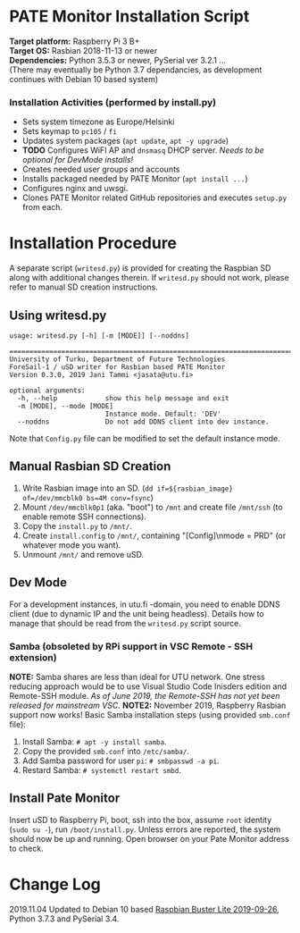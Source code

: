 # PATE Monitor Installation Script

**Target platform:** Raspberry Pi 3 B+<br>
**Target OS:** Rasbian 2018-11-13 or newer<br>
**Dependencies:** Python 3.5.3 or newer, PySerial ver 3.2.1 ...<br>
(There may eventually be Python 3.7 dependancies, as development continues with Debian 10 based system)

### Installation Activities (performed by install.py)

 - Sets system timezone as Europe/Helsinki
 - Sets keymap to `pc105` / `fi`
 - Updates system packages (`apt update`, `apt -y upgrade`)
 - **TODO** Configures WiFI AP and `dnsmasq` DHCP server. _Needs to be optional for DevMode installs!_
 - Creates needed user groups and accounts
 - Installs packaged needed by PATE Monitor (`apt install ...`)
 - Configures nginx and uwsgi.
 - Clones PATE Monitor related GitHub repositories and executes `setup.py` from each.

# Installation Procedure

A separate script (`writesd.py`) is provided for creating the Raspbian SD along with additional changes therein. If `writesd.py` should not work, please refer to manual SD creation instructions.

## Using writesd.py

    usage: writesd.py [-h] [-m [MODE]] [--noddns]
    
    =============================================================================
    University of Turku, Department of Future Technologies
    ForeSail-1 / uSD writer for Rasbian based PATE Monitor
    Version 0.3.0, 2019 Jani Tammi <jasata@utu.fi>
    
    optional arguments:
      -h, --help            show this help message and exit
      -m [MODE], --mode [MODE]
                            Instance mode. Default: 'DEV'
      --noddns              Do not add DDNS client into dev instance.

Note that `Config.py` file can be modified to set the default instance mode.

## Manual Rasbian SD Creation

 1. Write Rasbian image into an SD. (`dd if=${rasbian_image} of=/dev/mmcblk0 bs=4M conv=fsync`)
 2. Mount `/dev/mmcblk0p1` (aka. "boot") to `/mnt` and create file `/mnt/ssh` (to enable remote SSH connections).
 3. Copy the `install.py` to `/mnt/`.
 4. Create `install.config` to `/mnt/`, containing "[Config]\nmode = PRD" (or whatever mode you want).
 4. Unmount `/mnt/` and remove uSD.

## Dev Mode

For a development instances, in utu.fi -domain, you need to enable DDNS client (due to dynamic IP and the unit being headless). Details how to manage that should be read from the `writesd.py` script source.

### Samba (obsoleted by RPi support in VSC Remote - SSH extension)

**NOTE:** Samba shares are less than ideal for UTU network. One stress reducing approach would be to use Visual Studio Code Inisders edition and Remote-SSH module. _As of June 2019, the Remote-SSH has not yet been released for mainstream VSC._
**NOTE2:** November 2019, Raspberry Rasbian support now works!
Basic Samba installation steps (using provided `smb.conf` file):

  1. Install Samba: `# apt -y install samba`.
  2. Copy the provided `smb.conf` into `/etc/samba/`.
  3. Add Samba password for user `pi`: `# smbpasswd -a pi`.
  4. Restard Samba: `# systemctl restart smbd`.

## Install Pate Monitor

Insert uSD to Raspberry Pi, boot, ssh into the box, assume `root` identity (`sudo su -`), run `/boot/install.py`. Unless errors are reported, the system should now be up and running. Open browser on your Pate Monitor address to check.

# Change Log

2019.11.04 Updated to Debian 10 based [Raspbian Buster Lite 2019-09-26](https://www.raspberrypi.org/downloads/raspbian/), Python 3.7.3 and PySerial 3.4.
